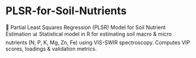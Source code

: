 # PLSR-for-Soil-Nutrients
🔬 Partial Least Squares Regression (PLSR) Model for Soil Nutrient Estimation 📊 Statistical model in R for estimating soil macro &amp; micro nutrients (N, P, K, Mg, Zn, Fe) using VIS-SWIR spectroscopy. Computes VIP scores, loadings &amp; validation metrics.

